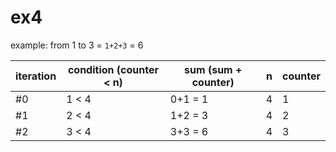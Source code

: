# ex4

example: from 1 to 3 = `1+2+3` = 6

| iteration | condition (counter < n) | sum (sum + counter) | n | counter |
|-----------|-------------------------|---------------------|---|---------|
| #0        | 1 < 4                   | 0+1 = 1             | 4 | 1       |
| #1        | 2 < 4                   | 1+2 = 3             | 4 | 2       |
| #2        | 3 < 4                   | 3+3 = 6             | 4 | 3       |
